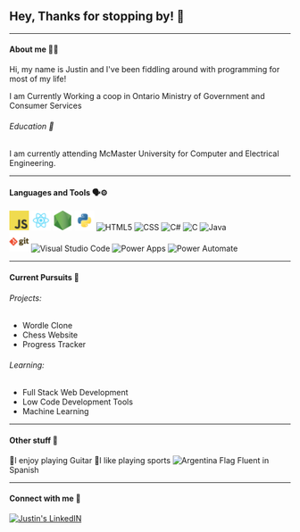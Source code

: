 ## Hey, Thanks for stopping by! 👋

---

#### About me 👨‍💻

Hi, my name is Justin and I've been fiddling around with programming for most of my life!

I am Currently Working a coop in Ontario Ministry of Government and Consumer Services

###### Education 📝

I am currently attending McMaster University for Computer and Electrical Engineering.

---

#### Languages and Tools 🗣️⚙️

<img alt="Javascript" width="35px" src="https://raw.githubusercontent.com/github/explore/80688e429a7d4ef2fca1e82350fe8e3517d3494d/topics/javascript/javascript.png" />
<img alt="React.JS" width="35px" src="https://raw.githubusercontent.com/github/explore/80688e429a7d4ef2fca1e82350fe8e3517d3494d/topics/react/react.png" />
<img alt="Node.JS" width="35px" src="https://raw.githubusercontent.com/github/explore/80688e429a7d4ef2fca1e82350fe8e3517d3494d/topics/nodejs/nodejs.png" />
<img alt="Python" width="35px" src="https://raw.githubusercontent.com/github/explore/80688e429a7d4ef2fca1e82350fe8e3517d3494d/topics/python/python.png" />
<img alt="HTML5" width="35px" src="https://www.w3.org/html/logo/badge/html5-badge-h-solo.png" />
<img alt="CSS" width="35px" src="https://www.freepnglogos.com/uploads/html5-logo-png/html5-logo-css-logo-png-transparent-svg-vector-bie-supply-9.png" />
<img alt="C#" width="35px" src="https://cdn.worldvectorlogo.com/logos/c--4.svg" />
<img alt="C" width="35px" src="https://upload.wikimedia.org/wikipedia/commons/thumb/1/18/C_Programming_Language.svg/380px-C_Programming_Language.svg.png?20201031132917
" />
<img alt="Java" width="60px" src="https://1000logos.net/wp-content/uploads/2020/09/Java-Logo-500x313.jpg
" />

</br>

<img alt="git" width="35px" src="https://raw.githubusercontent.com/github/explore/80688e429a7d4ef2fca1e82350fe8e3517d3494d/topics/git/git.png" />
<img alt="Visual Studio Code" width="35px" src="https://upload.wikimedia.org/wikipedia/commons/thumb/9/9a/Visual_Studio_Code_1.35_icon.svg/2048px-Visual_Studio_Code_1.35_icon.svg.png
" />
<img alt="Power Apps" width="35px" src="https://static.wikia.nocookie.net/logopedia/images/4/44/Microsoft_Power_Apps_%282020%29.svg/revision/latest/scale-to-width-down/200?cb=20200929195935
" />
<img alt="Power Automate" width="35px" src="https://static.wikia.nocookie.net/logopedia/images/1/11/Microsoft_Power_Automate_%282020%29.svg/revision/latest/scale-to-width-down/200?cb=20200929195936
" />

---

#### Current Pursuits 🚩

###### Projects:

- Wordle Clone
- Chess Website
- Progress Tracker

###### Learning:

- Full Stack Web Development
- Low Code Development Tools
- Machine Learning

---

#### Other stuff 🤠

🎸I enjoy playing Guitar
🏐I like playing sports
<img alt="Argentina Flag" width="22px" src="https://emojipedia-us.s3.dualstack.us-west-1.amazonaws.com/thumbs/160/apple/81/flag-for-argentina_1f1e6-1f1f7.png
" /> Fluent in Spanish

---

#### Connect with me 🔗

<a href="https://www.linkedin.com/in/justin-covach2001/">
  <img alt="Justin's LinkedIN" width="15px" src="https://raw.githubusercontent.com/peterthehan/peterthehan/master/assets/linkedin.svg" />
</a><a href="mailto:covjus01@gmail.com" class = "fa fa-envelope"></a>
